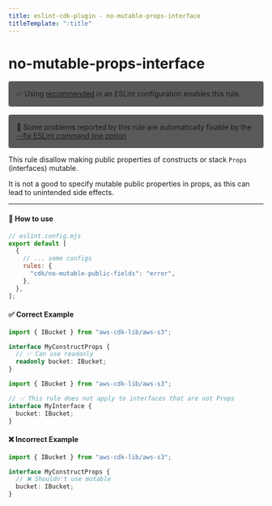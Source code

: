 ```yaml
---
title: eslint-cdk-plugin - no-mutable-props-interface
titleTemplate: ":title"
---
```


# no-mutable-props-interface

<div style="margin-top: 16px; background-color: #595959; padding: 16px; border-radius: 4px;">
  ✅ Using
  <a href="/rules/#recommended-rules">recommended</a>
  in an ESLint configuration enables this rule.
</div>
<div style="margin-top: 16px; background-color: #595959; padding: 16px; border-radius: 4px;">
  🔧 Some problems reported by this rule are automatically fixable by the
  <a href="https://eslint.org/docs/latest/use/command-line-interface#--fix">
    --fix ESLint command line option
  </a>
</div>

This rule disallow making public properties of constructs or stack `Props` (interfaces) mutable.

It is not a good to specify mutable public properties in props, as this can lead to unintended side effects.

---

#### 🔧 How to use

```js
// eslint.config.mjs
export default [
  {
    // ... some configs
    rules: {
      "cdk/no-mutable-public-fields": "error",
    },
  },
];
```

#### ✅ Correct Example

```ts
import { IBucket } from "aws-cdk-lib/aws-s3";

interface MyConstructProps {
  // ✅ Can use readonly
  readonly bucket: IBucket;
}
```

```ts
import { IBucket } from "aws-cdk-lib/aws-s3";

// ✅ This rule does not apply to interfaces that are not Props
interface MyInterface {
  bucket: IBucket;
}
```

#### ❌ Incorrect Example

```ts
import { IBucket } from "aws-cdk-lib/aws-s3";

interface MyConstructProps {
  // ❌ Shouldn't use mutable
  bucket: IBucket;
}
```
